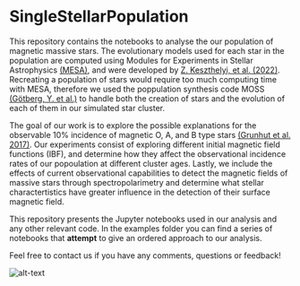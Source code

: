 # SingleStellarPopulation

This repository contains the notebooks to analyse the our population of magnetic massive stars. The evolutionary models used for each star in the population are computed using Modules for Experiments in Stellar Astrophysics [(MESA)](https://docs.mesastar.org/en/release-r22.05.1/index.html), and were developed by [Z. Keszthelyi, et al. (2022)](https://academic.oup.com/mnras/article/517/2/2028/6701644). Recreating a population of stars would require too much computing time with MESA, therefore we used the poppulation synthesis code MOSS [(Götberg, Y. et al.)](https://ui.adsabs.harvard.edu/abs/2019A%26A...629A.134G/abstract) to handle both the creation of stars and the evolution of each of them in our simulated star cluster. 

The goal of our work is to explore the possible explanations for the observable 10% incidence of magnetic O, A, and B type stars [(Grunhut et al. 2017)](https://academic.oup.com/mnras/article/465/2/2432/2417464?login=false). Our experiments consist of exploring different initial magnetic field functions (IBF), and determine how they affect the observational incidence rates of our popoulation at different cluster ages. Lastly, we include the effects of current observational capabilities to detect the magnetic fields of massive stars through spectropolarimetry and determine what stellar charactertistics have greater influence in the detection of their surface magnetic field.

This repository presents the Jupyter notebooks used in our analysis and any other relevant code. In the examples folder you can find a series of notebooks that **attempt** to give an ordered approach to our analysis. 

Feel free to contact us if you have any comments, questions or feedback!

![alt-text](https://github.com/vicaleram/SingleStellarPopulation/blob/main//hr_strbrstBf25_01.gif)
